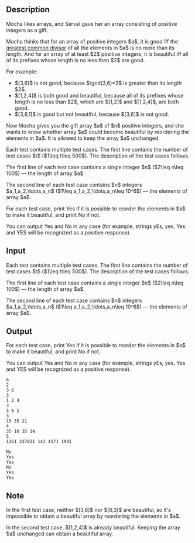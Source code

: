 ## Description

<div><p>Mocha likes arrays, and Serval gave her an array consisting of positive integers as a gift.</p><p>Mocha thinks that for an array of positive integers $a$, it is <span class="tex-font-style-it">good</span> iff the <a href="https://en.wikipedia.org/wiki/Greatest_common_divisor">greatest common divisor</a> of all the elements in $a$ is no more than its length. And for an array of at least $2$ positive integers, it is <span class="tex-font-style-it">beautiful</span> iff all of its prefixes whose length is no less than $2$ are good. </p><p>For example:</p><ul> <li> $[3,6]$ is not good, because $\gcd(3,6)=3$ is greater than its length $2$. </li><li> $[1,2,4]$ is both good and beautiful, because all of its prefixes whose length is no less than $2$, which are $[1,2]$ and $[1,2,4]$, are both good. </li><li> $[3,6,1]$ is good but not beautiful, because $[3,6]$ is not good. </li></ul><p>Now Mocha gives you the gift array $a$ of $n$ positive integers, and she wants to know whether array $a$ could become beautiful by reordering the elements in $a$. It is allowed to keep the array $a$ unchanged.</p></div><div class="input-specification"><p>Each test contains multiple test cases. The first line contains the number of test cases $t$ ($1\leq t\leq 500$). The description of the test cases follows.</p><p>The first line of each test case contains a single integer $n$ ($2\leq n\leq 100$) — the length of array $a$.</p><p>The second line of each test case contains $n$ integers $a_1,a_2,\ldots,a_n$ ($1\leq a_1,a_2,\ldots,a_n\leq 10^6$) — the elements of array $a$.</p></div><div class="output-specification"><p>For each test case, print <span class="tex-font-style-tt">Yes</span> if it is possible to reorder the elements in $a$ to make it beautiful, and print <span class="tex-font-style-tt">No</span> if not.</p><p>You can output <span class="tex-font-style-tt">Yes</span> and <span class="tex-font-style-tt">No</span> in any case (for example, strings <span class="tex-font-style-tt">yEs</span>, <span class="tex-font-style-tt">yes</span>, <span class="tex-font-style-tt">Yes</span> and <span class="tex-font-style-tt">YES</span> will be recognized as a positive response).</p></div>

## Input

<p>Each test contains multiple test cases. The first line contains the number of test cases $t$ ($1\leq t\leq 500$). The description of the test cases follows.</p><p>The first line of each test case contains a single integer $n$ ($2\leq n\leq 100$) — the length of array $a$.</p><p>The second line of each test case contains $n$ integers $a_1,a_2,\ldots,a_n$ ($1\leq a_1,a_2,\ldots,a_n\leq 10^6$) — the elements of array $a$.</p>

## Output

<p>For each test case, print <span class="tex-font-style-tt">Yes</span> if it is possible to reorder the elements in $a$ to make it beautiful, and print <span class="tex-font-style-tt">No</span> if not.</p><p>You can output <span class="tex-font-style-tt">Yes</span> and <span class="tex-font-style-tt">No</span> in any case (for example, strings <span class="tex-font-style-tt">yEs</span>, <span class="tex-font-style-tt">yes</span>, <span class="tex-font-style-tt">Yes</span> and <span class="tex-font-style-tt">YES</span> will be recognized as a positive response).</p>





```input1|2,3,6,7,10,11
6
2
3 6
3
1 2 4
3
3 6 1
3
15 35 21
4
35 10 35 14
5
1261 227821 143 4171 1941
```




```output1
No
Yes
Yes
No
Yes
Yes
```



## Note

<p>In the first test case, neither $[3,6]$ nor $[6,3]$ are beautiful, so it's impossible to obtain a beautiful array by reordering the elements in $a$.</p><p>In the second test case, $[1,2,4]$ is already beautiful. Keeping the array $a$ unchanged can obtain a beautiful array.</p>
